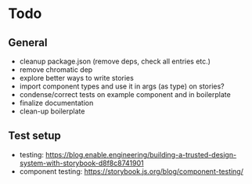 # Todo

## General
- cleanup package.json (remove deps, check all entries etc.)
- remove chromatic dep
- explore better ways to write stories
- import component types and use it in args (as type) on stories?
- condense/correct tests on example component and in boilerplate
- finalize documentation
- clean-up boilerplate

## Test setup
- testing: https://blog.enable.engineering/building-a-trusted-design-system-with-storybook-d8f8c8741901
- component testing: https://storybook.js.org/blog/component-testing/
